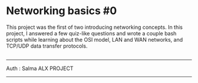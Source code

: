 # Networking basics #0

This project was the first of two introducing networking concepts. In this project, I answered a few quiz-like questions and wrote a couple bash scripts while learning about the OSI model, LAN and WAN networks, and TCP/UDP data transfer protocols.

##
*********************************************************
Auth : Salma
ALX PROJECT

***************************************************************

